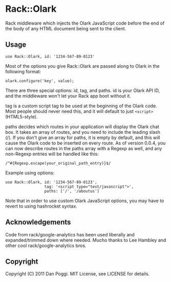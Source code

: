 # Rack::Olark
Rack middleware which injects the Olark JavaScript code before the end of the body of any HTML document being sent to the client. 

## Usage

    use Rack::Olark, id: '1234-567-89-0123'

Most of the options you give Rack::Olark are passed along to Olark in the following format:

    olark.configure('key', value);

There are three special options: id, tag, and paths. id is your Olark API ID, and the middleware won't let your Rack app boot without it.

tag is a custom script tag to be used at the beginning of the Olark code. Most people should never need this, and it will default to just `<script>` (HTML5-style). 

paths decides which routes in your application will display the Olark chat box. It takes an array of routes, and you need to include the leading slash (/). If you don't give an array for paths, it is empty by default, and this will cause the Olark code to be inserted on every route. As of version 0.0.4, you can now describe routes in the paths array with a Regexp as well, and any non-Regexp entries will be handled like this:

    /^#{Regexp.escape(your_original_path_entry)}$/

Example using options:

    use Rack::Olark, id: '1234-567-89-0123',
                     tag: '<script type="text/javascript">',
                     paths: ['/', '/aboutus']

Note that in order to use custom Olark JavaScript options, you may have to revert to using hashrocket syntax.

## Acknowledgements

Code from rack/google-analytics has been used liberally and expanded/trimmed down where needed. Mucho thanks to Lee Hambley and other cool rack/google-analytics bros.

## Copyright

Copyright (C) 2011 Dan Poggi. MIT License, see LICENSE for details.
